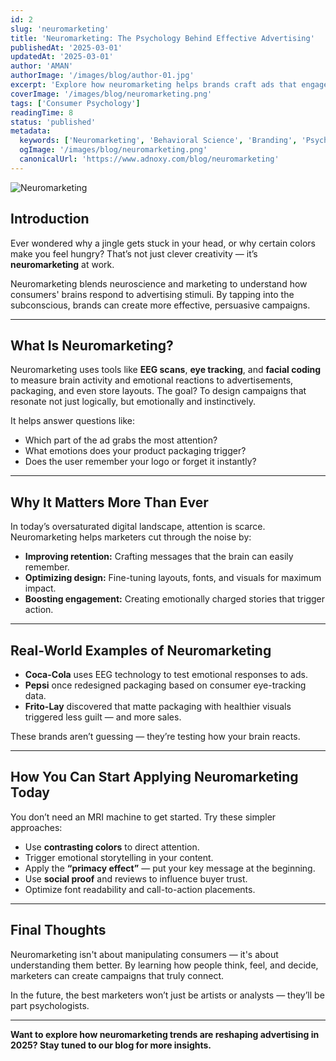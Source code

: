 ```yaml
---
id: 2
slug: 'neuromarketing'
title: 'Neuromarketing: The Psychology Behind Effective Advertising'
publishedAt: '2025-03-01'
updatedAt: '2025-03-01'
author: 'AMAN'
authorImage: '/images/blog/author-01.jpg'
excerpt: 'Explore how neuromarketing helps brands craft ads that engage the brain, boost memory, and drive deeper emotional connections with consumers.'
coverImage: '/images/blog/neuromarketing.png'
tags: ['Consumer Psychology']
readingTime: 8
status: 'published'
metadata:
  keywords: ['Neuromarketing', 'Behavioral Science', 'Branding', 'Psychology', 'Consumer Behavior']
  ogImage: '/images/blog/neuromarketing.png'
  canonicalUrl: 'https://www.adnoxy.com/blog/neuromarketing'
---
```



![Neuromarketing](/images/blog/neuromarketing.png)

## Introduction

Ever wondered why a jingle gets stuck in your head, or why certain colors make you feel hungry? That’s not just clever creativity — it’s **neuromarketing** at work.

Neuromarketing blends neuroscience and marketing to understand how consumers' brains respond to advertising stimuli. By tapping into the subconscious, brands can create more effective, persuasive campaigns.

---

## What Is Neuromarketing?

Neuromarketing uses tools like **EEG scans**, **eye tracking**, and **facial coding** to measure brain activity and emotional reactions to advertisements, packaging, and even store layouts. The goal? To design campaigns that resonate not just logically, but emotionally and instinctively.

It helps answer questions like:

- Which part of the ad grabs the most attention?
- What emotions does your product packaging trigger?
- Does the user remember your logo or forget it instantly?

---

## Why It Matters More Than Ever

In today’s oversaturated digital landscape, attention is scarce. Neuromarketing helps marketers cut through the noise by:

- **Improving retention:** Crafting messages that the brain can easily remember.
- **Optimizing design:** Fine-tuning layouts, fonts, and visuals for maximum impact.
- **Boosting engagement:** Creating emotionally charged stories that trigger action.

---

## Real-World Examples of Neuromarketing

- **Coca-Cola** uses EEG technology to test emotional responses to ads.
- **Pepsi** once redesigned packaging based on consumer eye-tracking data.
- **Frito-Lay** discovered that matte packaging with healthier visuals triggered less guilt — and more sales.

These brands aren’t guessing — they’re testing how your brain reacts.

---

## How You Can Start Applying Neuromarketing Today

You don’t need an MRI machine to get started. Try these simpler approaches:

- Use **contrasting colors** to direct attention.
- Trigger emotional storytelling in your content.
- Apply the **“primacy effect”** — put your key message at the beginning.
- Use **social proof** and reviews to influence buyer trust.
- Optimize font readability and call-to-action placements.

---

## Final Thoughts

Neuromarketing isn't about manipulating consumers — it's about understanding them better. By learning how people think, feel, and decide, marketers can create campaigns that truly connect.

In the future, the best marketers won’t just be artists or analysts — they’ll be part psychologists.

---

**Want to explore how neuromarketing trends are reshaping advertising in 2025? Stay tuned to our blog for more insights.**